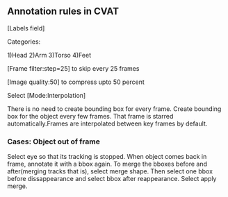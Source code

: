 ## Annotation rules in CVAT

[Labels field]

Categories: 

1)Head
2)Arm
3)Torso
4)Feet

[Frame filter:step=25] to skip every 25 frames

[Image quality:50] to compress upto 50 percent

Select [Mode:Interpolation]

There is no need to create bounding box for every frame.
Create bounding box for the object every few frames.
That frame is starred automatically.Frames are interpolated between key frames by default.

### Cases: Object out of frame

Select eye so that its tracking is stopped.
When object comes back in frame, annotate it with a bbox again.
To merge the bboxes before and after(merging tracks that is), select merge shape. Then select one bbox before dissappearance and select bbox after reappearance. Select apply merge.









